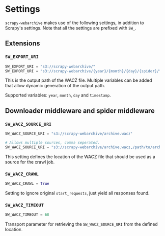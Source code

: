 # Settings

`scrapy-webarchive` makes use of the following settings, in addition to Scrapy's settings. Note that all the settings are prefixed with `SW_`.

## Extensions

### `SW_EXPORT_URI`

```python
SW_EXPORT_URI = "s3://scrapy-webarchive/"
SW_EXPORT_URI = "s3://scrapy-webarchive/{year}/{month}/{day}/{spider}/"
```

This is the output path of the WACZ file. Multiple variables can be added that allow dynamic generation of the output path. 

Supported variables: `year`, `month`, `day` and `timestamp`.

## Downloader middleware and spider middleware

### `SW_WACZ_SOURCE_URI`

```python
SW_WACZ_SOURCE_URI = "s3://scrapy-webarchive/archive.wacz"

# Allows multiple sources, comma seperated.
SW_WACZ_SOURCE_URI = "s3://scrapy-webarchive/archive.wacz,/path/to/archive.wacz"
```

This setting defines the location of the WACZ file that should be used as a source for the crawl job.

### `SW_WACZ_CRAWL`

```python
SW_WACZ_CRAWL = True
```

Setting to ignore original `start_requests`, just yield all responses found.

### `SW_WACZ_TIMEOUT`

```python
SW_WACZ_TIMEOUT = 60
```

Transport parameter for retrieving the `SW_WACZ_SOURCE_URI` from the defined location.
